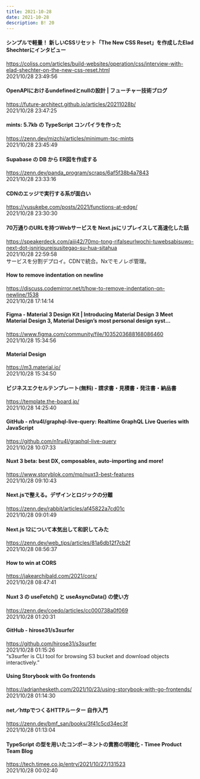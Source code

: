 ```yaml
---
title: 2021-10-28
date: 2021-10-28
description: B! 20
---
```


#### シンプルで軽量！ 新しいCSSリセット「The New CSS Reset」を作成したElad Shechterにインタビュー
https://coliss.com/articles/build-websites/operation/css/interview-with-elad-shechter-on-the-new-css-reset.html<br>
2021/10/28 23:49:56<br>


#### OpenAPIにおけるundefinedとnullの設計 | フューチャー技術ブログ
https://future-architect.github.io/articles/20211028b/<br>
2021/10/28 23:47:25<br>


#### mints: 5.7kb の TypeScript コンパイラを作った
https://zenn.dev/mizchi/articles/minimum-tsc-mints<br>
2021/10/28 23:45:49<br>


#### Supabase の DB から ER図を作成する
https://zenn.dev/panda_program/scraps/6af5f38b4a7843<br>
2021/10/28 23:33:16<br>


#### CDNのエッジで実行する系が面白い
https://yusukebe.com/posts/2021/functions-at-edge/<br>
2021/10/28 23:30:30<br>


#### 70万通りのURLを持つWebサービスを Next.jsにリプレイスして高速化した話
https://speakerdeck.com/aiji42/70mo-tong-rifalseurlwochi-tuwebsabisuwo-next-dot-jsniripureisusitegao-su-hua-sitahua<br>
2021/10/28 22:59:58<br>
サービスを分割デプロイ。CDNで統合。Nxでモノレポ管理。


#### How to remove indentation on newline
https://discuss.codemirror.net/t/how-to-remove-indentation-on-newline/1538<br>
2021/10/28 17:14:14<br>


#### Figma - Material 3 Design Kit | Introducing Material Design 3 Meet Material Design 3, Material Design’s most personal design syst...
https://www.figma.com/community/file/1035203688168086460<br>
2021/10/28 15:34:56<br>


#### Material Design
https://m3.material.io/<br>
2021/10/28 15:34:50<br>


#### ビジネスエクセルテンプレート(無料) - 請求書・見積書・発注書・納品書
https://template.the-board.jp/<br>
2021/10/28 14:25:40<br>


#### GitHub - n1ru4l/graphql-live-query: Realtime GraphQL Live Queries with JavaScript
https://github.com/n1ru4l/graphql-live-query<br>
2021/10/28 10:07:33<br>


#### Nuxt 3 beta: best DX, composables, auto-importing and more!
https://www.storyblok.com/mp/nuxt3-best-features<br>
2021/10/28 09:10:43<br>


#### Next.jsで整える。デザインとロジックの分離
https://zenn.dev/rabbit/articles/af45822a7cd01c<br>
2021/10/28 09:01:49<br>


#### Next.js 12について本気出して和訳してみた
https://zenn.dev/web_tips/articles/81a6db12f7cb2f<br>
2021/10/28 08:56:37<br>


#### How to win at CORS
https://jakearchibald.com/2021/cors/<br>
2021/10/28 08:47:41<br>


#### Nuxt 3 の useFetch() と useAsyncData() の使い方
https://zenn.dev/coedo/articles/cc000738a0f069<br>
2021/10/28 01:20:31<br>


#### GitHub - hirose31/s3surfer
https://github.com/hirose31/s3surfer<br>
2021/10/28 01:15:26<br>
“s3surfer is CLI tool for browsing S3 bucket and download objects interactively.”


#### Using Storybook with Go frontends
https://adrianhesketh.com/2021/10/23/using-storybook-with-go-frontends/<br>
2021/10/28 01:14:30<br>


#### net／httpでつくるHTTPルーター 自作入門
https://zenn.dev/bmf_san/books/3f41c5cd34ec3f<br>
2021/10/28 01:13:04<br>


#### TypeScript の型を用いたコンポーネントの責務の明確化 - Timee Product Team Blog
https://tech.timee.co.jp/entry/2021/10/27/131523<br>
2021/10/28 00:02:40<br>


